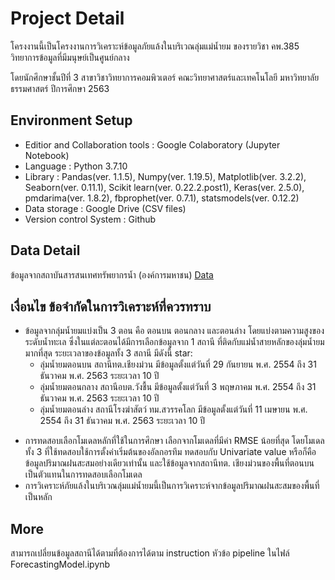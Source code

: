 # Project Detail
โครงงานนี้เป็นโครงงานการวิเคราะห์ข้อมูลภัยแล้งในบริเวณลุ่มแม่น้ำยม ของรายวิชา คพ.385 วิทยาการข้อมูลที่มีมนุษย์เป็นศูนย์กลาง

โดยนักศึกษาชั้นปีที่ 3 สาขาวิชาวิทยาการคอมพิวเตอร์ คณะวิทยาศาสตร์และเทคโนโลยี มหาวิทยาลัยธรรมศาสตร์ ปีการศึกษา 2563

## Environment Setup
  - Editior and Collaboration tools : Google Colaboratory (Jupyter Notebook)
  - Language : Python 3.7.10
  - Library : Pandas(ver. 1.1.5), Numpy(ver. 1.19.5), Matplotlib(ver. 3.2.2), Seaborn(ver. 0.11.1), Scikit learn(ver. 0.22.2.post1), Keras(ver. 2.5.0), pmdarima(ver. 1.8.2), fbprophet(ver. 0.7.1), statsmodels(ver. 0.12.2)
  - Data storage : Google Drive (CSV files)
  - Version control System : Github

## Data Detail
ข้อมูลจากสถาบันสารสนเทศทรัพยากรน้ำ (องค์การมหาชน) [Data](https://drive.google.com/drive/folders/1ezFS9OX_Mmj8V-rSclCaBi8Mqthv2hA-?usp=sharing)


## เงื่อนไข ข้อจํากัดในการวิเคราะห์ที่ควรทราบ
- ข้อมูลจากลุ่มน้ำยมแบ่งเป็น 3 ตอน คือ ตอนบน ตอนกลาง และตอนล่าง โดยแบ่งตามความสูงของระดับน้ำทะเล ซึ่งในแต่ละตอนได้มีการเลือกข้อมูลจาก 1 สถานี ที่ติดกับแม่น้ำสายหลักของลุ่มน้ำยมมากที่สุด ระยะเวลาของข้อมูลทั้ง 3 สถานี มีดังนี้
star:
  - ลุ่มน้ำยมตอนบน สถานีทต.เชียงม่วน มีข้อมูลตั้งแต่วันที่ 29 กันยายน พ.ศ. 2554 ถึง 31 ธันวาคม พ.ศ. 2563 ระยะเวลา 10 ปี
  - ลุ่มน้ำยมตอนกลาง สถานีอบต.วังชื้น  มีข้อมูลตั้งแต่วันที่ 3 พฤษภาคม พ.ศ. 2554 ถึง 31 ธันวาคม พ.ศ. 2563 ระยะเวลา 10 ปี
  - ลุ่มน้ำยมตอนล่าง สถานีโรงฆ่าสัตว์ ทม.สวรรคโลก  มีข้อมูลตั้งแต่วันที่ 11 เมษายน พ.ศ. 2554 ถึง 31 ธันวาคม พ.ศ. 2563 ระยะเวลา 10 ปี
* การทดสอบเลือกโมเดลหลักที่ใช้ในการศึกษา เลือกจากโมเดลที่มีค่า RMSE น้อยที่สุด โดยโมเดลทั้ง 3 ที่ใช้ทดสอบใช้การตั้งค่าเริ่มต้นของอัลกอรทึม ทดสอบกับ Univariate value หรือก็คือข้อมูลปริมาณฝนสะสมอย่างเดียวเท่านั้น และใช้ข้อมูลจากสถานีทต. เชียงม่วนของพื้นที่ตอนบนเป็นตัวแทนในการทดสอบเลือกโมเดล
* การวิเคราะห์ภัยแล้งในบริเวณลุ่มแม่น้ำยมนี้เป็นการวิเคราะห์จากข้อมูลปริมาณฝนสะสมของพื้นที่เป็นหลัก


## More
สามารถเปลี่ยนข้อมูลสถานีได้ตามที่ต้องการได้ตาม instruction หัวข้อ pipeline ในไฟล์ ForecastingModel.ipynb

